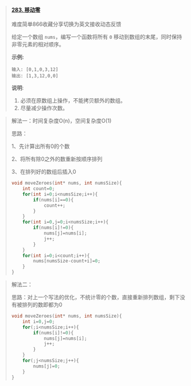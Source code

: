 > #### [283. 移动零](https://leetcode-cn.com/problems/move-zeroes/)
>
> 难度简单866收藏分享切换为英文接收动态反馈
>
> 给定一个数组 `nums`，编写一个函数将所有 `0` 移动到数组的末尾，同时保持非零元素的相对顺序。
>
> **示例:**
>
> ```
> 输入: [0,1,0,3,12]
> 输出: [1,3,12,0,0]
> ```
>
> **说明**:
>
> 1. 必须在原数组上操作，不能拷贝额外的数组。
> 2. 尽量减少操作次数。

> 解法一：时间复杂度O(n)，空间复杂度O(1)
>
> 思路：
>
> 1、先计算出所有0的个数
>
> 2、将所有除0之外的数重新按顺序排列
>
> 3、在排列好的数组后插入0
>
> ```c
> void moveZeroes(int* nums, int numsSize){
>     int count=0;
>     for(int i=0;i<numsSize;i++){
>         if(nums[i]==0){
>             count++;
>         }
>     }
>     for(int i=0,j=0;i<numsSize;i++){
>         if(nums[i]!=0){
>             nums[j]=nums[i];
>             j++;
>         }
>     }
>     for(int i=0;i<count;i++){
>         nums[numsSize-count+i]=0;
>     }
> }
> ```

> 解法二：
>
> 思路：对上一个写法的优化，不统计零的个数，直接重新排列数组，剩下没有被排列的数即都为0
>
> ```C
> void moveZeroes(int* nums, int numsSize){
>     int i=0,j=0;
>     for(;i<numsSize;i++){
>         if(nums[i]!=0){
>             nums[j]=nums[i];
>             j++;
>         }
>     }
>     for(;j<numsSize;j++){
>         nums[j]=0;
>     }
> }
> ```
>
> 